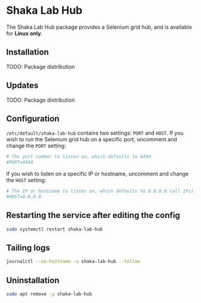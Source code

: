 # Shaka Lab Hub

The Shaka Lab Hub package provides a Selenium grid hub, and is available for
**Linux only**.


## Installation

TODO: Package distribution

## Updates

TODO: Package distribution

## Configuration

`/etc/default/shaka-lab-hub` contains two settings: `PORT` and `HOST`.
If you wish to run the Selenium grid hub on a specific port, uncomment and
change the `PORT` setting:

```sh
# The port number to listen on, which defaults to 4444.
#PORT=4444
```

If you wish to listen on a specific IP or hostname, uncomment and change the
`HOST` setting:

```sh
# The IP or hostname to listen on, which defaults to 0.0.0.0 (all IPs).
#HOST=0.0.0.0
```

## Restarting the service after editing the config

```sh
sudo systemctl restart shaka-lab-hub
```

## Tailing logs

```sh
journalctl --no-hostname -u shaka-lab-hub --follow
```

## Uninstallation

```sh
sudo apt remove -y shaka-lab-hub
```
